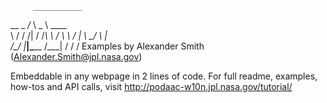          ___________          
__  _  _/_   \   _  \   ____  
\ \/ \/ /|   /  /_\  \ /    \ 
 \     / |   \  \_/   \   |  \
  \/\_/  |___|\_____  /___|  /
                    \/     \/ 
Examples by Alexander Smith (Alexander.Smith@jpl.nasa.gov)

Embeddable in any webpage in 2 lines of code.
For full readme, examples, how-tos and API calls, visit http://podaac-w10n.jpl.nasa.gov/tutorial/

